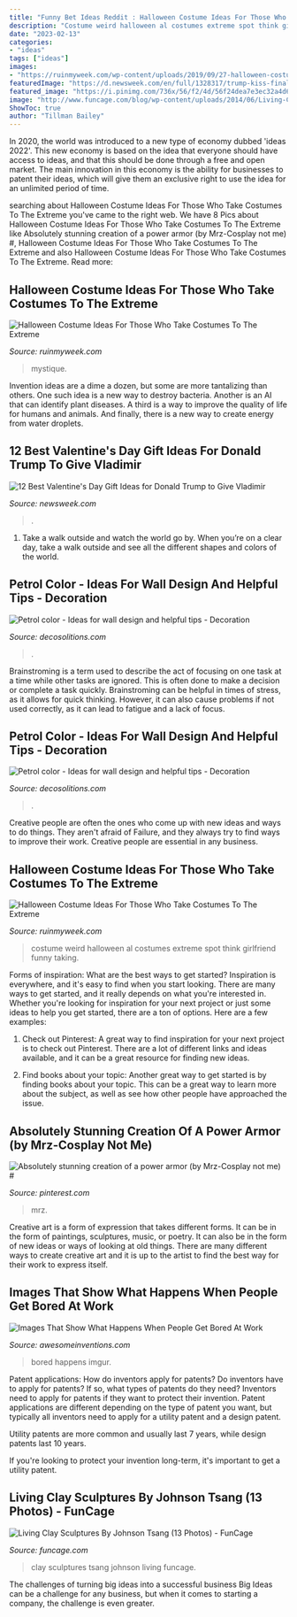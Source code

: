 ```yaml
---
title: "Funny Bet Ideas Reddit : Halloween Costume Ideas For Those Who Take Costumes To The Extreme"
description: "Costume weird halloween al costumes extreme spot think girlfriend funny taking"
date: "2023-02-13"
categories:
- "ideas"
tags: ["ideas"]
images:
- "https://ruinmyweek.com/wp-content/uploads/2019/09/27-halloween-costume-ideas-for-people-who-like-taking-their-costumes-to-the-extreme-1.jpg"
featuredImage: "https://d.newsweek.com/en/full/1328317/trump-kiss-final.jpg"
featured_image: "https://i.pinimg.com/736x/56/f2/4d/56f24dea7e3ec32a4d657bfc5e2dc3dc--absolutely-stunning-armors.jpg"
image: "http://www.funcage.com/blog/wp-content/uploads/2014/06/Living-Clay-Sculptures-By-Johnson-Tsang-003-550x828.jpg"
ShowToc: true
author: "Tillman Bailey"
---
```



In 2020, the world was introduced to a new type of economy dubbed 'ideas 2022'. This new economy is based on the idea that everyone should have access to ideas, and that this should be done through a free and open market. The main innovation in this economy is the ability for businesses to patent their ideas, which will give them an exclusive right to use the idea for an unlimited period of time.

	

		
searching about Halloween Costume Ideas For Those Who Take Costumes To The Extreme you've came to the right web. We have 8 Pics about Halloween Costume Ideas For Those Who Take Costumes To The Extreme like Absolutely stunning creation of a power armor (by Mrz-Cosplay not me) #, Halloween Costume Ideas For Those Who Take Costumes To The Extreme and also Halloween Costume Ideas For Those Who Take Costumes To The Extreme. Read more:
		
    
## Halloween Costume Ideas For Those Who Take Costumes To The Extreme

<img loading=lazy src="https://ruinmyweek.com/wp-content/uploads/2019/09/27-halloween-costume-ideas-for-people-who-like-taking-their-costumes-to-the-extreme-1.jpg" onerror="this.onerror=null;this.src='https://tse1.mm.bing.net/th?id=OIP.EnqwH56l4CSjJCw-gPy3cAHaLK&amp;pid=15.1';" alt="Halloween Costume Ideas For Those Who Take Costumes To The Extreme">

_Source: ruinmyweek.com_

>mystique. 

	

Invention ideas are a dime a dozen, but some are more tantalizing than others. One such idea is a new way to destroy bacteria. Another is an AI that can identify plant diseases. A third is a way to improve the quality of life for humans and animals. And finally, there is a new way to create energy from water droplets.

    
## 12 Best Valentine&#039;s Day Gift Ideas For Donald Trump To Give Vladimir

<img loading=lazy src="https://d.newsweek.com/en/full/1328317/trump-kiss-final.jpg" onerror="this.onerror=null;this.src='https://tse3.mm.bing.net/th?id=OIP.C8Pazxpj8WHBMv287TLWDAHaE8&amp;pid=15.1';" alt="12 Best Valentine&#039;s Day Gift Ideas for Donald Trump to Give Vladimir">

_Source: newsweek.com_

>. 

	

1) Take a walk outside and watch the world go by. When you’re on a clear day, take a walk outside and see all the different shapes and colors of the world.

    
## Petrol Color - Ideas For Wall Design And Helpful Tips - Decoration

<img loading=lazy src="https://decosolitions.com/wp-content/uploads/2018/07/88181fb01998ec3d6492f0128b75cf33.jpeg" onerror="this.onerror=null;this.src='https://tse3.mm.bing.net/th?id=OIP.JAezNIaYwMC8zHJYXWA6wQHaLH&amp;pid=15.1';" alt="Petrol color - Ideas for wall design and helpful tips - Decoration">

_Source: decosolitions.com_

>. 

	

Brainstroming is a term used to describe the act of focusing on one task at a time while other tasks are ignored. This is often done to make a decision or complete a task quickly. Brainstroming can be helpful in times of stress, as it allows for quick thinking. However, it can also cause problems if not used correctly, as it can lead to fatigue and a lack of focus.

    
## Petrol Color - Ideas For Wall Design And Helpful Tips - Decoration

<img loading=lazy src="https://decosolitions.com/wp-content/uploads/2018/07/d6b9c856326cd71db2264d5d79f8c2b7.jpeg" onerror="this.onerror=null;this.src='https://tse2.mm.bing.net/th?id=OIP.8AcpePVqHxzVpBAyqCkLUAHaKr&amp;pid=15.1';" alt="Petrol color - Ideas for wall design and helpful tips - Decoration">

_Source: decosolitions.com_

>. 

	

Creative people are often the ones who come up with new ideas and ways to do things. They aren't afraid of Failure, and they always try to find ways to improve their work. Creative people are essential in any business.

    
## Halloween Costume Ideas For Those Who Take Costumes To The Extreme

<img loading=lazy src="https://ruinmyweek.com/wp-content/uploads/2019/09/tk-halloween-costume-ideas-for-people-who-like-taking-their-costumes-to-the-extreme-25.jpg" onerror="this.onerror=null;this.src='https://tse2.mm.bing.net/th?id=OIP.gPU2xgzgPazYuqgszO8FTAHaJQ&amp;pid=15.1';" alt="Halloween Costume Ideas For Those Who Take Costumes To The Extreme">

_Source: ruinmyweek.com_

>costume weird halloween al costumes extreme spot think girlfriend funny taking. 

	

Forms of inspiration: What are the best ways to get started?
Inspiration is everywhere, and it's easy to find when you start looking. There are many ways to get started, and it really depends on what you're interested in. Whether you're looking for inspiration for your next project or just some ideas to help you get started, there are a ton of options. Here are a few examples:
1. Check out Pinterest: A great way to find inspiration for your next project is to check out Pinterest. There are a lot of different links and ideas available, and it can be a great resource for finding new ideas.

2. Find books about your topic: Another great way to get started is by finding books about your topic. This can be a great way to learn more about the subject, as well as see how other people have approached the issue.


    
## Absolutely Stunning Creation Of A Power Armor (by Mrz-Cosplay Not Me) #

<img loading=lazy src="https://i.pinimg.com/736x/56/f2/4d/56f24dea7e3ec32a4d657bfc5e2dc3dc--absolutely-stunning-armors.jpg" onerror="this.onerror=null;this.src='https://tse2.mm.bing.net/th?id=OIP.QMO_YXUkxFUbhtrWRXjPfQHaNN&amp;pid=15.1';" alt="Absolutely stunning creation of a power armor (by Mrz-Cosplay not me) #">

_Source: pinterest.com_

>mrz. 

	

Creative art is a form of expression that takes different forms. It can be in the form of paintings, sculptures, music, or poetry. It can also be in the form of new ideas or ways of looking at old things. There are many different ways to create creative art and it is up to the artist to find the best way for their work to express itself.

    
## Images That Show What Happens When People Get Bored At Work

<img loading=lazy src="http://www.awesomeinventions.com/wp-content/uploads/2017/08/What-Happens-When-People-Get-Bored-At-Work-office-safari.jpg" onerror="this.onerror=null;this.src='https://tse3.mm.bing.net/th?id=OIP.x9M2n2HzhP7BYinwGPyIrgHaVS&amp;pid=15.1';" alt="Images That Show What Happens When People Get Bored At Work">

_Source: awesomeinventions.com_

>bored happens imgur. 

	

Patent applications: How do inventors apply for patents?
Do inventors have to apply for patents? If so, what types of patents do they need?
Inventors need to apply for patents if they want to protect their invention. Patent applications are different depending on the type of patent you want, but typically all inventors need to apply for a utility patent and a design patent. 

 Utility patents are more common and usually last 7 years, while design patents last 10 years. 

If you're looking to protect your invention long-term, it's important to get a utility patent.

    
## Living Clay Sculptures By Johnson Tsang (13 Photos) - FunCage

<img loading=lazy src="http://www.funcage.com/blog/wp-content/uploads/2014/06/Living-Clay-Sculptures-By-Johnson-Tsang-003-550x828.jpg" onerror="this.onerror=null;this.src='https://tse1.mm.bing.net/th?id=OIP.lo3MZyiaCnjkzw3S3JlcqgHaLJ&amp;pid=15.1';" alt="Living Clay Sculptures By Johnson Tsang (13 Photos) - FunCage">

_Source: funcage.com_

>clay sculptures tsang johnson living funcage. 

	

The challenges of turning big ideas into a successful business
Big Ideas can be a challenge for any business, but when it comes to starting a company, the challenge is even greater.

